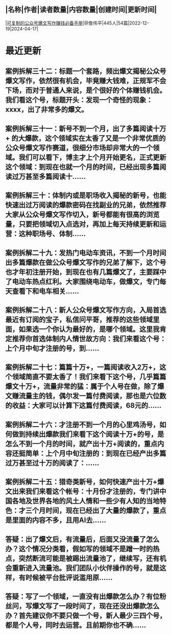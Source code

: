 |名称|作者|读者数量|内容数量|创建时间|更新时间|
---
|[可复制的公众号爆文写作赚钱必备手册](https://xiaobot.net/p/vx85848807?refer=0b133df9-27dc-423b-8101-639049001c13)|@詹伟平|445人|54篇|2022-12-19|2024-04-17|

# 最近更新
## 案例拆解三十二：标题一个套路，频出爆文揭秘公众号爆文写作，依然很有机会，毕竟赚大钱难，正规军不会下场，而对于普通人来说，是个很好的个体赚钱机会。我们看这个号，标题开头：发现一个奇怪的现象：xxxx，出了非常多的爆文。
## 案例拆解三十一：新号不到一个月，出了多篇阅读十万+ 的大爆款，这个领域实在太香了又是一个非常优质的公众号爆文写作赛道，很细分市场却非常大的一个领域。我们可以看下，博主才上个月开始更名，正式更新这个领域：到现在也就一个月的时间，已经出现多篇阅读过万甚至多篇阅读十......
## 案例拆解三十：体制内或是职场收入揭秘的新号，也能快速出过万阅读的爆款密码在找副业的兄弟，依然推荐大家从公众号爆文写作切入，新号都能有很高的浏览量，只要把领域切入点选对，再加上每天持续更新和运营：这种职场号、体制......
## 案例拆解二十九：发热门电动车资讯，不到一个月时间出多篇爆款在做公众号爆文写作的兄弟了解下，这个号也才年初注册开始，到现在也有几篇爆文了，主要踩中了电动车热点红利。大家围绕电动车，做爆文，专门每天查看下和电车相关......
## 案例拆解二十八：新人公众号爆文写作方向，入局首选最近有订阅的宝子，私信问平哥，推荐的这些领域里面，如果选一个你认为最好的，是哪个领域。这里我肯定推荐你首选体制内人情世故方向：我们来看这个号：上个月中旬才注册的号，到......
## 案例拆解二十七：篇篇十万+，一篇阅读收入2万+，这个领域简直不要太香了！我们来看下这个号，几乎篇篇爆文十万+，流量非常的猛：属于个人号在做，除了爆文赚流量主的钱，偶尔发一篇付费阅读，那也是六位数的收益：大家可以计算下这篇付费阅读，68元的......
## 案例拆解二十六：才注册不到一个月的心里鸡汤号，如何做到持续出爆款我们来看下这个阅读十万+的号，是怎么不到一个月的时间，就产出十万+阅读的，重点内容还挺简单：上个月中旬注册的：到现在已经产出多篇过万甚至过十万的阅读了：......
## 案例拆解二十五：猎奇类新号，如何快速产出十万+爆文出来我们来看这个帐号：十月份才注册的，专门讲中国各地及世界各地的风土人情和一些少有人知的当地特色：才三个月时间，现在已经出了大量的爆款了，重点是里面的内容不多，且用AI去......
## 答疑：出了爆文后，有流量后，后面又没流量了怎么办？这个情况分类看，假如写的领域不是蹭一时的热点，突然断流可能是被踢出流量池了，继续写，还有机会重新进入流量池。我们团队小伙伴操作的号，就是这样，有时候被平台批评说滥用原......
## 答疑：写了一个领域，一直没有出爆款怎么办？有位粉丝问，写爆文写了一段时间了，现在还没出爆款怎么办？首先建议你不要只做一个号，新人最少三四个号，都是个人号，同时去运营。且前期你也不确......

